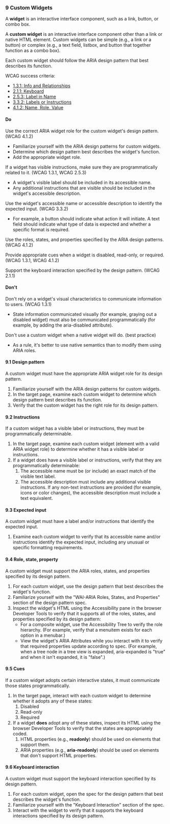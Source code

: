 ### 9 Custom Widgets

A **widget** is an interactive interface component, such as a link, button, or combo box.

A **custom widget** is an interactive interface component other than a link or native HTML element. Custom widgets can be simple (e.g., a link or a button) or complex (e.g., a text field, listbox, and button that together function as a combo box).

Each custom widget should follow the ARIA design pattern that best describes its function.

WCAG success criteria:

- [1.3.1: Info and Relationships](https://www.w3.org/WAI/WCAG21/Understanding/info-and-relationships.html)
- [2.1.1: Keyboard](https://www.w3.org/WAI/WCAG21/Understanding/keyboard.html)
- [2.5.3: Label in Name](https://www.w3.org/WAI/WCAG21/Understanding/label-in-name.html)
- [3.3.2: Labels or Instructions](https://www.w3.org/WAI/WCAG21/Understanding/labels-or-instructions.html)
- [4.1.2: Name, Role, Value](https://www.w3.org/WAI/WCAG21/Understanding/name-role-value.html)

#### Do

Use the correct ARIA widget role for the custom widget's design pattern. (WCAG 4.1.2)

- Familiarize yourself with the ARIA design patterns for custom widgets.
- Determine which design pattern best describes the widget's function.
- Add the appropriate widget role.

If a widget has visible instructions, make sure they are programmatically related to it. (WCAG 1.3.1, WCAG 2.5.3)

- A widget's visible label should be included in its accessible name.
- Any additional instructions that are visible should be included in the widget's accessible description.

Use the widget's accessible name or accessible description to identify the expected input. (WCAG 3.3.2)

- For example, a button should indicate what action it will initiate. A text field should indicate what type of data is expected and whether a specific format is required.

Use the roles, states, and properties specified by the ARIA design patterns. (WCAG 4.1.2)

Provide appropriate cues when a widget is disabled, read-only, or required. (WCAG 1.3.1, WCAG 4.1.2)

Support the keyboard interaction specified by the design pattern. (WCAG 2.1.1)

#### Don't

Don't rely on a widget's visual characteristics to communicate information to users. (WCAG 1.3.1)

- State information communicated visually (for example, graying out a disabled widget) must also be communicated programmatically (for example, by adding the aria-disabled attribute).

Don't use a custom widget when a native widget will do. (best practice)

- As a rule, it's better to use native semantics than to modify them using ARIA roles.

#### 9.1 Design pattern

A custom widget must have the appropriate ARIA widget role for its design pattern.

1. Familiarize yourself with the ARIA design patterns for custom widgets.
2. In the target page, examine each custom widget to determine which design pattern best describes its function.
3. Verify that the custom widget has the right role for its design pattern.

#### 9.2 Instructions

If a custom widget has a visible label or instructions, they must be programmatically determinable.

1. In the target page, examine each custom widget (element with a valid ARIA widget role) to determine whether it has a visible label or instructions.
2. If a widget does have a visible label or instructions, verify that they are programmatically determinable:
    1. The accessible name must be (or include) an exact match of the visible text label.
    2. The accessible description must include any additional visible instructions. If any non-text instructions are provided (for example, icons or color changes), the accessible description must include a text equivalent.

#### 9.3 Expected input

A custom widget must have a label and/or instructions that identify the expected input.

1. Examine each custom widget to verify that its accessible name and/or instructions identify the expected input, including any unusual or specific formatting requirements.

#### 9.4 Role, state, property

A custom widget must support the ARIA roles, states, and properties specified by its design pattern.

1. For each custom widget, use the design pattern that best describes the widget's function.
2. Familiarize yourself with the "WAI-ARIA Roles, States, and Properties" section of the design pattern spec.
3. Inspect the widget's HTML using the Accessibility pane in the browser Developer Tools to verify that it supports all of the roles, states, and properties specified by its design pattern:
    - For a composite widget, use the Accessibility Tree to verify the role hierarchy. (For example, verify that a menuitem exists for each option in a menubar.)
    - View the widget's ARIA Attributes while you interact with it to verify that required properties update according to spec. (For example, when a tree node in a tree view is expanded, aria-expanded is "true" and when it isn't expanded, it is "false".)

#### 9.5 Cues

If a custom widget adopts certain interactive states, it must communicate those states programmatically.

1. In the target page, interact with each custom widget to determine whether it adopts any of these states:
    1. Disabled
    2. Read-only
    3. Required
2. If a widget **does** adopt any of these states, inspect its HTML using the browser Developer Tools to verify that the states are appropriately coded.
    1. HTML properties (e.g., **readonly**) should be used on elements that support them.
    2. ARIA properties (e.g., **aria-readonly**) should be used on elements that don't support HTML properties.

#### 9.6 Keyboard interaction

A custom widget must support the keyboard interaction specified by its design pattern.

1. For each custom widget, open the spec for the design pattern that best describes the widget's function.
2. Familiarize yourself with the "Keyboard Interaction" section of the spec.
3. Interact with the widget to verify that it supports the keyboard interactions specified by its design pattern.
